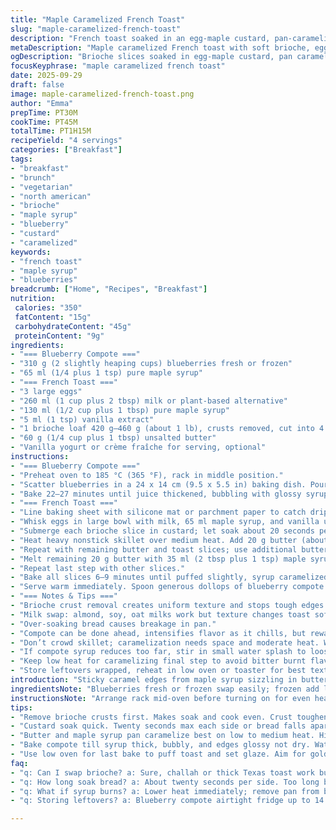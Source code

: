 ```yaml
---
title: "Maple Caramelized French Toast"
slug: "maple-caramelized-french-toast"
description: "French toast soaked in an egg-maple custard, pan-caramelized with butter and maple syrup, baked briefly to fluff. Served with oven-roasted blueberry compote sweetened with pure maple syrup. No nuts, vegetarian. Uses brioche, can swap milk with almond or oat milk, and blueberries fresh or frozen work fine. Combines sticky caramel notes with fruity tartness. Ideal for brunch or lazy weekend start."
metaDescription: "Maple caramelized French toast with soft brioche, egg-maple custard soak, buttery pan caramelization, oven-roasted blueberry compote. Brunch with sweet, tart contrast."
ogDescription: "Brioche slices soaked in egg-maple custard, pan caramelized with butter and syrup, served with glossy oven-baked blueberry compote. Sticky, tender, tart-bright flavors."
focusKeyphrase: "maple caramelized french toast"
date: 2025-09-29
draft: false
image: maple-caramelized-french-toast.png
author: "Emma"
prepTime: PT30M
cookTime: PT45M
totalTime: PT1H15M
recipeYield: "4 servings"
categories: ["Breakfast"]
tags:
- "breakfast"
- "brunch"
- "vegetarian"
- "north american"
- "brioche"
- "maple syrup"
- "blueberry"
- "custard"
- "caramelized"
keywords:
- "french toast"
- "maple syrup"
- "blueberries"
breadcrumb: ["Home", "Recipes", "Breakfast"]
nutrition: 
 calories: "350"
 fatContent: "15g"
 carbohydrateContent: "45g"
 proteinContent: "9g"
ingredients:
- "=== Blueberry Compote ==="
- "310 g (2 slightly heaping cups) blueberries fresh or frozen"
- "65 ml (1/4 plus 1 tsp) pure maple syrup"
- "=== French Toast ==="
- "3 large eggs"
- "260 ml (1 cup plus 2 tbsp) milk or plant-based alternative"
- "130 ml (1/2 cup plus 1 tbsp) pure maple syrup"
- "5 ml (1 tsp) vanilla extract"
- "1 brioche loaf 420 g–460 g (about 1 lb), crusts removed, cut into 4 thick slices"
- "60 g (1/4 cup plus 1 tbsp) unsalted butter"
- "Vanilla yogurt or crème fraîche for serving, optional"
instructions:
- "=== Blueberry Compote ==="
- "Preheat oven to 185 °C (365 °F), rack in middle position."
- "Scatter blueberries in a 24 x 14 cm (9.5 x 5.5 in) baking dish. Pour in maple syrup; stir lightly just to coat but don't crush berries."
- "Bake 22–27 minutes until juice thickened, bubbling with glossy syrup. Best to watch - juice should be syrupy but not dry or burnt at edges. Let cool slightly before use or store chilled up to 14 days, airtight."
- "=== French Toast ==="
- "Line baking sheet with silicone mat or parchment paper to catch drips and hold toast while cooking."
- "Whisk eggs in large bowl with milk, 65 ml maple syrup, and vanilla until smooth. Important: even custard texture traps in moisture, no strings of egg white."
- "Submerge each brioche slice in custard; let soak about 20 seconds per side. Brioche is delicate, don't oversoak or it'll break apart. Place soaked slices on baking sheet, room on surface to avoid sticking."
- "Heat heavy nonstick skillet over medium heat. Add 20 g butter (about 1 1/2 tbsp). When melted and starting to foam, drop 2 slices in, cooking about 3–4 minutes per side. Look for golden brown, crisp edges, audible sizzle, fragrant maple aroma. Transfer to baking sheet."
- "Repeat with remaining butter and toast slices; use additional butter if pan starts to dry. Keep skillet on low heat after last batch."
- "Melt remaining 20 g butter with 35 ml (2 tbsp plus 1 tsp) maple syrup in skillet over low to medium-low heat. Swirl pan until butter foams and syrup bubbles. Add 2 toast slices; use spatula to coat both sides with syrup-butter, flipping once carefully, about 45 secs per side. You want syrup to caramelize but not burn. Return to baking sheet."
- "Repeat last step with other slices."
- "Bake all slices 6–9 minutes until puffed slightly, syrup caramelized to shinier glaze, edges firm but still tender inside. Ovens vary; check as it finishes."
- "Serve warm immediately. Spoon generous dollops of blueberry compote atop. Add dollop vanilla yogurt or crème fraîche if desired. Drizzle with reserved syrup from compote dish for extra shine and tang."
- "=== Notes & Tips ==="
- "Brioche crust removal creates uniform texture and stops tough edges. Can use challah or thick Texas toast if brioche unavailable."
- "Milk swap: almond, soy, oat milks work but texture changes toast softness; adjust soak time slightly."
- "Over-soaking bread causes breakage in pan."
- "Compote can be done ahead, intensifies flavor as it chills, but rewarm gently before serving."
- "Don’t crowd skillet; caramelization needs space and moderate heat. Watch constantly – maple sugars burn fast."
- "If compote syrup reduces too far, stir in small water splash to loosen."
- "Keep low heat for caramelizing final step to avoid bitter burnt flavor."
- "Store leftovers wrapped, reheat in low oven or toaster for best texture."
introduction: "Sticky caramel edges from maple syrup sizzling in butter. Toast puffs with tender crumb inside—egg custard soaking through brioche thick slices, no sogginess. Oven-roasted blueberries bubbling, syrup thick and glossy. Sweet but bright tart bite under buttery caramelized crust. Tried several times—skip cold milk soak method, go straight custard dip brief soak. Slower caramelization in pan, don’t rush or risk bitter burnt sugar. The smell alone signals brunch is coming. It’s finicky but worth chasing that perfect sizzle and crust. Used to waste edges; now removed crusts, leads to even cooking. Makes for elegant plates but still cozy. Vanilla yogurt cooling richness contrasts hot fruity compote and buttery caramel. Takes some effort but results pay off."
ingredientsNote: "Blueberries fresh or frozen swap easily; frozen add little water; avoid thawing fully to keep shape. Pure maple essential for deep caramel flavor; syrup grade B works well. Can replace 1 egg with 3 tbsp aquafaba for vegan variation, increase soak time. Brioche best choice for soft texture; if unavailable try challah or thick sliced sourdough but crispiness changes. Butter provides flavor and browning; use unsalted to control salt. Vanilla extract—not essence—true flavor base. For lightened dairy, almond or oat milk fine but alters custard richness and soak speed. Yogurt for serving adds acidity; swap with sour cream or mascarpone. Keep all syrup measurements flexible; maple syrups vary in sweetness. If leftovers needed, compote can be refrigerated tightly sealed for 2 weeks, toast best eaten same day or next with reheating. Avoid over-soaked bread—breaks apart, makes plating messy. Compote baking time depends on oven; watch bubbling syrup as sign to pull."
instructionsNote: "Arrange rack mid-oven before turning on for even heat. Blueberry compote needs ‘syrupy bubbles’, thick juice clinging to edges but not dried out—watch 22-27 minutes but check early to prevent scorching. Custard mix whisked thoroughly to avoid egg clumps—sloppy mix gives texture flaws. Soak brioche quickly—20 seconds max per side; if bread dips apart, too long. Cook toast slices in small batches; pan crowding cools skillet, no caramel, uneven browning. Butter combined with maple syrup to baste toast adds crisp caramel coating—you’ll hear distinct sizzle when correct temperature hits. Use low-medium heat; too hot will burn syrup. Flip carefully to avoid tearing toast soaked with custard. Post-pan bake puffs toast slightly and sets caramel. Timing varies; check gently for firm yet tender texture. Serve toast immediately after oven, cold maple crust is sticky and dull. Spoon blueberry compote hot or warm over toast for contrast. Leftover compote reheats gently, don’t boil or fruit breaks down too much. Watch caramel stage closely; burnt sugar is bitterness monster. Patience and sensory clues over strict timing yield best results."
tips:
- "Remove brioche crusts first. Makes soak and cook even. Crust toughens edges, disrupts custard flow. Use challah or thick Texas toast if no brioche; texture and crisp change. Softness traded for firmness."
- "Custard soak quick. Twenty seconds max each side or bread falls apart; delicate brioche absorbs fast. Egg whites whip smooth, no clumps. Thin skim of liquid coats bread, no dripping, no soggy mess. Avoid cold milk soak, that dulls crisp."
- "Butter and maple syrup pan caramelize best on low to medium heat. High heat burns syrup to bitter black. Wait for foaming butter and syrup bubbles; hear sizzle before adding toast. Flip carefully so custard crust stays intact."
- "Bake compote till syrup thick, bubbly, and edges glossy not dry. Watch 22 to 27 minutes; ovens differ. Overbake, berries shrivel, and syrup turns sticky hard edges. Cool slightly before spooning or refrigerate capped two weeks."
- "Use low oven for last bake to puff toast and set glaze. Aim for golden brown edges but tender center. Toast wrinkles slightly as it puffs; syrup surface turns shinier. Timing varies; sensory clues better than clock. Texture key."
faq:
- "q: Can I swap brioche? a: Sure, challah or thick Texas toast work but texture shifts. Brioche soft, spongy; others tougher. Crisp edges change, soak speed varies. Adjust soak time a bit with denser bread."
- "q: How long soak bread? a: About twenty seconds per side. Too long breaks slices. Egg custard consistency matters. Watch for soggy bread falling apart. Quick dips preserve shape and custard absorption just right."
- "q: What if syrup burns? a: Lower heat immediately; remove pan from burner if needed. Butter foams signal right temp, syrup bubbles not black or bitter. Add splash water to loosen thick sticky syrup. Avoid crowding pan."
- "q: Storing leftovers? a: Blueberry compote airtight fridge up to 14 days. Toast best same day or next day reheated. Wrap well to keep moisture. Reheat gentle oven or toaster to keep crispiness; microwave makes soggy fast."

---
```

